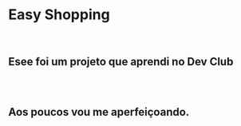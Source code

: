 <h1>Easy Shopping</h1>
<br>
<h2>Esee foi um projeto que aprendi no Dev Club<h2/>
<br>
<p>Aos poucos vou me aperfeiçoando.</p>
